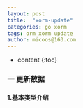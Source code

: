 ```yaml
---
layout: post
title:  "xorm-update"
categories: go xorm
tags: orm xorm update
author: micoos@163.com
---
```


* content
{:toc}



### 一 更新数据
#### 1.基本类型介绍


